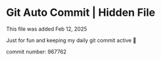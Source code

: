 # Git Auto Commit | Hidden File

This file was added Feb 12, 2025

Just for fun and keeping my daily git commit active 🤪

commit number: 967762
